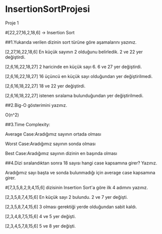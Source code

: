 # InsertionSortProjesi
Proje 1

#[22,27,16,2,18,6] -> Insertion Sort

##1.Yukarıda verilen dizinin sort türüne göre aşamalarını yazınız.

[2,27,16,22,18,6] En küçük sayının 2 olduğunu belirledik. 2 ve 22 yer değiştirdi.

[2,6,16,22,18,27] 2 haricinde en küçük sayı 6. 6 ve 27 yer değiştirdi.

[2,6,16,22,18,27] 16 üçüncü en küçük sayı olduğundan yer değiştirilmedi.

[2,6,16,18,22,27] 18 ve 22 yer değiştirdi.

[2,6,16,18,22,27] istenen sıralama bulunduğundan yer değiştirilmedi.


##2.Big-O gösterimini yazınız.

O(n^2)

##3.Time Complexity:

Average Case:Aradığımız sayının ortada olması

Worst Case:Aradığımız sayının sonda olması

Best Case:Aradığımız sayının dizinin en başında olması

##4.Dizi sıralandıktan sonra 18 sayısı hangi case kapsamına girer? Yazınız.

Aradığımız sayı başta ve sonda bulunmadığı için average case kapsamına girer.

#[7,3,5,8,2,9,4,15,6] dizisinin Insertion Sort'a göre ilk 4 adımını yazınız.

[2,3,5,8,7,4,15,6] En küçük sayı 2 bulundu. 2 ve 7 yer değişti.

[2,3,5,8,7,4,15,6] 3 olması gerektiği yerde olduğundan sabit kaldı.

[2,3,4,8,7,5,15,6] 4 ve 5 yer değişti.

[2,3,4,5,7,8,15,6] 5 ve 8 yer değişti.